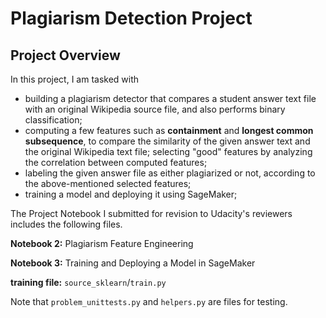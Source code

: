 # Plagiarism Detection Project

## Project Overview
In this project, I am tasked with 
- building a plagiarism detector that compares a student answer text file with an original Wikipedia source file, and also performs binary classification; 
- computing a few features such as **containment** and **longest common subsequence**, to compare the similarity of the given answer text and the original Wikipedia text file; selecting "good" features by analyzing the correlation between computed features; 
- labeling the given answer file as either plagiarized or not, according to the above-mentioned selected features;
- training a model and deploying it using SageMaker;

The Project Notebook I submitted for revision to Udacity's reviewers includes the following files.

**Notebook 2:** Plagiarism Feature Engineering

**Notebook 3:** Training and Deploying a Model in SageMaker

**training file:** `source_sklearn`/`train.py`

Note that `problem_unittests.py` and `helpers.py` are files for testing.






